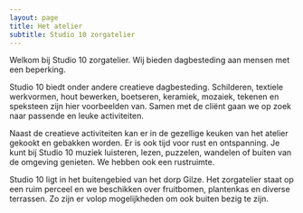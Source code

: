 ```yaml
---
layout: page
title: Het atelier
subtitle: Studio 10 zorgatelier
---
```


Welkom bij Studio 10 zorgatelier. Wij bieden dagbesteding aan mensen met een beperking.

Studio 10 biedt onder andere creatieve dagbesteding. Schilderen, textiele
werkvormen, hout bewerken, boetseren, keramiek, mozaiek, tekenen en speksteen
zijn hier voorbeelden van. Samen met de cliënt gaan we op zoek naar passende en
leuke activiteiten. 

Naast de creatieve activiteiten kan er in de gezellige keuken van het atelier
gekookt en gebakken worden. Er is ook tijd voor rust en ontspanning. Je kunt
bij Studio 10 muziek luisteren, lezen, puzzelen, wandelen of buiten van de
omgeving genieten. We hebben ook een rustruimte.

Studio 10 ligt in het buitengebied van het dorp Gilze. Het zorgatelier staat op
een ruim perceel en we beschikken over fruitbomen, plantenkas en diverse
terrassen. Zo zijn er volop mogelijkheden om ook buiten bezig te zijn.
